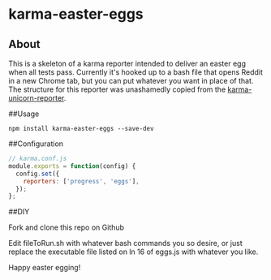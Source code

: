 # karma-easter-eggs
## About
This is a skeleton of a karma reporter intended to deliver an easter egg when all tests pass. Currently it's hooked up to a bash file that opens Reddit in a new Chrome tab, but you can put whatever you want in place of that. The structure for this reporter was unashamedly copied from the [karma-unicorn-reporter](https://www.npmjs.com/package/karma-unicorn-reporter).

##Usage

`npm install karma-easter-eggs --save-dev`

##Configuration

```javascript
// karma.conf.js
module.exports = function(config) {
  config.set({
    reporters: ['progress', 'eggs'],
  });
};
```

##DIY

Fork and clone this repo on Github

Edit fileToRun.sh with whatever bash commands you so desire, or just replace the executable file listed on ln 16 of eggs.js with whatever you like.

Happy easter egging!
